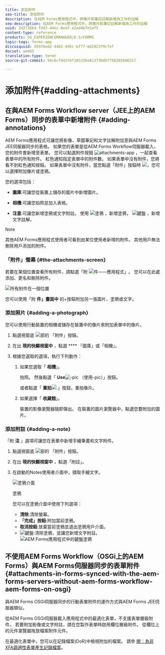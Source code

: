 ```yaml
---
title: 添加附件
seo-title: 添加附件
description: 在AEM Forms應用程式中，將像片和筆記註解新增為工作的註解
seo-description: 在AEM Forms應用程式中，將像片和筆記註解新增為工作的註解
uuid: 3d2738b4-fd43-44ec-8eaf-a2ad4b7e5af5
content-type: reference
products: SG_EXPERIENCEMANAGER/6.5/FORMS
topic-tags: forms-app
discoiquuid: d5976ed2-4482-495c-bf77-6d192379cfef
docset: aem65
translation-type: tm+mt
source-git-commit: 56c6cfd437ef185336e81373bd5f758205b96317

---
```



# 添加附件{#adding-attachments}

## 在與AEM Forms Workflow server（JEE上的AEM Forms）同步的表單中新增附件 {#adding-annotations}

AEM Forms應用程式可讓您將影像、草圖筆記和文字註解附加至與AEM Forms JEE伺服器同步的表格。 如果您的表單是從AEM Forms Workflow伺服器載入，您的附件會新增至表單。 您可以點選附件按鈕 ![attachments-app](assets/attachments-app.png) ，一起查看表單中的所有附件。 紅色通知指定表單中的附件數。 如果表單中沒有附件，您將看不到紅色通知按鈕。 如果表單中沒有附件，當您點選「附件」按鈕時 ![](assets/attch.png)，您可以選擇附加像片或塗鴉。

您的選項包括：

* **圖庫**:可讓您從裝置上儲存的圖片中新增圖片。

* **相機**:可讓您拍照並加入表格。

* **注意**:可讓您新增塗鴉或文字附註。 使用 ![塗鴉](assets/scribble.png) ，新增塗鴉， ![鍵盤](assets/keyboard.png) ，新增文字註解。

>[!NOTE]
>
>其他AEM Forms應用程式使用者可看到由某位使用者新增的附件。 其他用戶無法刪除用戶添加的附件。


### 「附件」螢幕 {#the-attachments-screen}

若要在某個位置查看所有附件，請點選「附 ![件——應用程式」](assets/attachments-app.png)。 您可以在此處添加、更名和刪除附件。

![所有附件在一個位置](assets/attachments-screen.png)

您可以使用「附 **件」畫面中** 的+按鈕附加另一張圖片、塗鴉或文字。

### 添加照片 {#adding-a-photograph}

您可以使用行動裝置的相機或儲存在裝置中的像片來附加表單中的像片。

1. 點選視窗底 ![部的](assets/attch.png) 「附件」按鈕。
1. 在出 **現的快顯視窗中** ，點選 **** 「圖庫」或「相機」。
1. 根據您選取的選項，執行下列動作：

   1. 如果您選取「 **相機**」。

      拍照。 然後點選「 **Use**![-pic](assets/use-pic.png) （使用-pic）」按鈕。

      或者點選「 **重拍**![](assets/retake.png) 」按鈕，重拍像片。

   1. 如果選擇「 **收藏館**」。

      裝置的影像瀏覽器隨即彈出。 在裝置的圖片瀏覽器中，點選您要附加的圖片。

### 添加附註 {#adding-a-note}

「附 **注** 」選項可讓您在表單中新增手繪筆畫和文字附件。

1. 點選視窗底 ![部的](assets/attch.png) 「附件」按鈕。
1. 在出 **現的快顯視窗中** ，點選「附註」。
1. 在啟動的Notes使用者介面中，擷取手繪文字。

   ![塗鴉介面](assets/scribble-ui.png)

   塗鴉

   您可以在塗鴉介面中使用下列選項：

   * **清除**:清除螢幕。
   * **「完成」按鈕**:附加當前塗鴉。
   * **取消按鈕**:放棄當前塗鴉並退出塗鴉用戶介面。
   * ![鍵盤](assets/keyboard.png):清除塗鴉，並讓您新增文字附註。
   ![AEM Forms應用程式中的鍵盤塗鴉](assets/keyboard-inapp.png)

## 不使用AEM Forms Workflow（OSGi上的AEM Forms）與AEM Forms伺服器同步的表單附件 {#attachments-in-forms-synced-with-the-aem-forms-servers-without-aem-forms-workflow-aem-forms-on-osgi}

與AEM Forms OSGi伺服器同步的行動表單附件的運作方式與AEM Forms JEE伺服器類似。

從AEM Forms OSGi伺服器載入應用程式中的最適化表單，不支援表單層級附件。 若要附加影像或文字附註，請在您製作表單時啟用欄位層級附件。 從欄位上的元件瀏覽器拖放檔案附件元件。

在最適化表單中，您可以在記錄檔案(DoR)中檢視附加的檔案。 請參 [閱：為非XFA調適性表單產生記錄檔案](../../forms/using/generate-document-of-record-for-non-xfa-based-adaptive-forms.md)。
